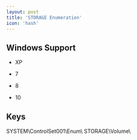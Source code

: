 ```yaml
---
layout: post
title: 'STORAGE Enumeration'
icon: 'hash'
---
```


## Windows Support

- XP

- 7

- 8

- 10



## Keys

SYSTEM\ControlSet001\Enum\ STORAGE\Volume\

